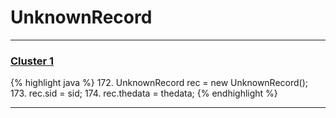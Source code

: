 # UnknownRecord

***

### [Cluster 1](./1)
{% highlight java %}
172. UnknownRecord rec = new UnknownRecord();
173. rec.sid = sid;
174. rec.thedata = thedata;
{% endhighlight %}

***


